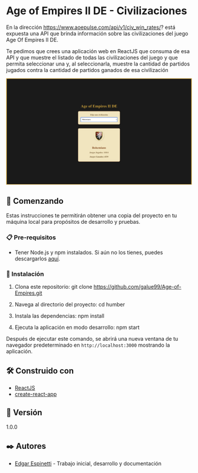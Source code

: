 # Age of Empires II DE - Civilizaciones
En la dirección https://www.aoepulse.com/api/v1/civ_win_rates/? está expuesta una API
que brinda información sobre las civilizaciones del juego Age Of Empires II DE.

Te pedimos que crees una aplicación web en ReactJS que consuma de esa API y que
muestre el listado de todas las civilizaciones del juego y que permita seleccionar una y, al
seleccionarla, muestre la cantidad de partidos jugados contra la cantidad de partidos
ganados de esa civilización

![Captura de pantalla de la aplicación](./src/assets/img/pantalla.png)

## 🚀 Comenzando

Estas instrucciones te permitirán obtener una copia del proyecto en tu máquina local para propósitos de desarrollo y pruebas.

### 📋 Pre-requisitos

- Tener Node.js y npm instalados. Si aún no los tienes, puedes descargarlos [aquí](https://nodejs.org/).

### 🔧 Instalación

1. Clona este repositorio:
   git clone https://github.com/galue99/Age-of-Empires.git

2. Navega al directorio del proyecto:
cd humber

3. Instala las dependencias:
npm install

4. Ejecuta la aplicación en modo desarrollo:
npm start


Después de ejecutar este comando, se abrirá una nueva ventana de tu navegador predeterminado en `http://localhost:3000` mostrando la aplicación.

## 🛠️ Construido con

- [ReactJS](https://reactjs.org/)
- [create-react-app](https://create-react-app.dev/)

## 📌 Versión

1.0.0

## ✒️ Autores

- [Edgar Espinetti](https://www.linkedin.com/in/edgar-espinetti-061556a6/) - Trabajo inicial, desarrollo y documentación



